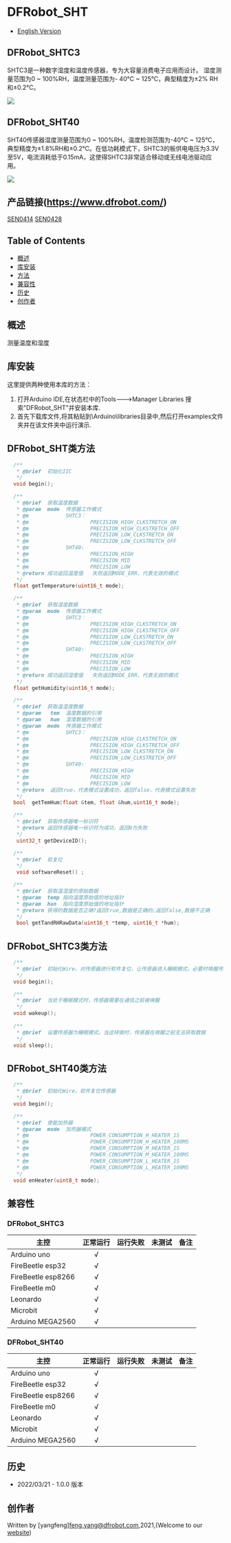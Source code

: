 # DFRobot_SHT

* [English Version](./README.md)

## DFRobot_SHTC3

SHTC3是一种数字湿度和温度传感器，专为大容量消费电子应用而设计。
湿度测量范围为0 ~ 100%RH，温度测量范围为- 40°C ~ 125°C，典型精度为±2% RH和±0.2°C。

![](./resources/images/SEN0414.png)

## DFRobot_SHT40

SHT40传感器湿度测量范围为0 ~ 100%RH，温度检测范围为-40°C ~ 125°C，典型精度为±1.8%RH和±0.2℃。在低功耗模式下，SHTC3的板供电电压为3.3V至5V，电流消耗低于0.15mA，这使得SHTC3非常适合移动或无线电池驱动应用。

![](./resources/images/SEN0428.png)

## 产品链接(https://www.dfrobot.com/)

[SEN0414](https://www.dfrobot.com.cn/goods-3364.html)
[SEN0428](https://www.dfrobot.com.cn/goods-3365.html)

## Table of Contents

* [概述](#概述)
* [库安装](#库安装)
* [方法](#方法)
* [兼容性](#兼容性)
* [历史](#历史)
* [创作者](#创作者)

## 概述
测量温度和湿度

## 库安装

这里提供两种使用本库的方法：
1. 打开Arduino IDE,在状态栏中的Tools--->Manager Libraries 搜索"DFRobot_SHT"并安装本库.
2. 首先下载库文件,将其粘贴到\Arduino\libraries目录中,然后打开examples文件夹并在该文件夹中运行演示.

## DFRobot_SHT类方法

```C++
  /**
   * @brief  初始化IIC
   */
  void begin();

  /**
   * @brief  获取温度数据
   * @param  mode  传感器工作模式
   * @n            SHTC3：
   * @n                    PRECISION_HIGH_CLKSTRETCH_ON                              启用时钟延展
   * @n                    PRECISION_HIGH_CLKSTRETCH_OFF                             禁用时钟延展
   * @n                    PRECISION_LOW_CLKSTRETCH_ON                               低功耗模式并启用时钟延展
   * @n                    PRECISION_LOW_CLKSTRETCH_OFF                              低功耗模式并禁用时钟延展
   * @n            SHT40:
   * @n                    PRECISION_HIGH                                 高精度模式
   * @n                    PRECISION_MID                                  中等精度模式
   * @n                    PRECISION_LOW                                  低精度模式
   * @return 成功返回温度值   失败返回MODE_ERR，代表无效的模式
   */
  float getTemperature(uint16_t mode);

  /**
   * @brief  获取湿度数据
   * @param  mode  传感器工作模式
   * @n            SHTC3：
   * @n                    PRECISION_HIGH_CLKSTRETCH_ON                              启用时钟延展
   * @n                    PRECISION_HIGH_CLKSTRETCH_OFF                             禁用时钟延展
   * @n                    PRECISION_LOW_CLKSTRETCH_ON                               低功耗模式并启用时钟延展
   * @n                    PRECISION_LOW_CLKSTRETCH_OFF                              低功耗模式并禁用时钟延展
   * @n            SHT40:
   * @n                    PRECISION_HIGH                                 高精度模式
   * @n                    PRECISION_MID                                  中等精度模式
   * @n                    PRECISION_LOW                                  低精度模式
   * @return 成功返回湿度值   失败返回MODE_ERR，代表无效的模式
   */
  float getHumidity(uint16_t mode);

  /**
   * @brief  获取温湿度数据
   * @param   tem  温度数据的引用
   * @param   hum  湿度数据的引用
   * @param  mode  传感器工作模式
   * @n            SHTC3：
   * @n                    PRECISION_HIGH_CLKSTRETCH_ON                             启用时钟延展 
   * @n                    PRECISION_HIGH_CLKSTRETCH_OFF                            禁用时钟延展
   * @n                    PRECISION_LOW_CLKSTRETCH_ON                              低功耗模式并启用时钟延展
   * @n                    PRECISION_LOW_CLKSTRETCH_OFF                             低功耗模式并禁用时钟延展
   * @n            SHT40:
   * @n                    PRECISION_HIGH                                高精度模式 
   * @n                    PRECISION_MID                                 中等精度模式
   * @n                    PRECISION_LOW                                 低精度模式
   * @return  返回true，代表模式设置成功，返回false，代表模式设置失败
   */
  bool  getTemHum(float &tem, float &hum,uint16_t mode);

  /**
   * @brief  获取传感器唯一标识符
   * @return 返回传感器唯一标识符为成功，返回0为失败
   */
   uint32_t getDeviceID();

  /**
   * @brief  软复位
   */
   void softwareReset() ;

  /**
   * @brief  获取温湿度的原始数据
   * @param  temp 指向温度原始值的地址指针
   * @param  hun  指向湿度原始值的地址指针
   * @return 获得的数据是否正确?返回true,数据是正确的;返回false,数据不正确
   */
   bool getTandRHRawData(uint16_t *temp, uint16_t *hum);

```

## DFRobot_SHTC3类方法

```C++
  /**
   * @brief  初始化Wire，对传感器进行软件复位，让传感器进入睡眠模式，必要时唤醒传感器
   */
  void begin();

  /**
   * @brief  当处于睡眠模式时，传感器需要在通信之前被唤醒
   */
  void wakeup();
  
  /**
   * @brief  设置传感器为睡眠模式。当这样做时，传感器在唤醒之前无法获取数据
   */
  void sleep();
```

## DFRobot_SHT40类方法

```C++
  /**
   * @brief  初始化Wire，软件复位传感器
   */
  void begin();

  /**
   * @brief  使能加热器
   * @param  mode  加热器模式
   * @n                    POWER_CONSUMPTION_H_HEATER_1S                                  激活最高级别的加热器1秒
   * @n                    POWER_CONSUMPTION_H_HEATER_100MS                               激活最高级别的加热器0.1秒
   * @n                    POWER_CONSUMPTION_M_HEATER_1S                                  激活中等级别的加热器1秒
   * @n                    POWER_CONSUMPTION_M_HEATER_100MS                               激活中等级别的加热器0.1秒
   * @n                    POWER_CONSUMPTION_L_HEATER_1S                                  激活低级别的加热器1秒
   * @n                    POWER_CONSUMPTION_L_HEATER_100MS                               激活低等级别的加热器0.1秒
   */
  void enHeater(uint8_t mode);
```



## 兼容性

### DFRobot_SHTC3

| 主控               |  正常运行 |  运行失败   |  未测试  |   备注   |
| ------------------ | :-------: | :--------: | :------: | ------- |
| Arduino uno        |     √     |            |          |         |
| FireBeetle esp32   |     √     |            |          |         |
| FireBeetle esp8266 |     √     |            |          |         |
| FireBeetle m0      |     √     |            |          |         |
| Leonardo           |     √     |            |          |         |
| Microbit           |     √     |            |          |         |
| Arduino MEGA2560   |     √     |            |          |         |

### DFRobot_SHT40

| 主控                |  正常运行 |  运行失败   |  未测试  |   备注   |
| ------------------ | :-------: | :--------: | :------: | ------- |
| Arduino uno        |     √     |            |          |         |
| FireBeetle esp32   |     √     |            |          |         |
| FireBeetle esp8266 |     √     |            |          |         |
| FireBeetle m0      |     √     |            |          |         |
| Leonardo           |     √     |            |          |         |
| Microbit           |     √     |            |          |         |
| Arduino MEGA2560   |     √     |            |          |         |

## 历史

- 2022/03/21 - 1.0.0 版本


## 创作者

Written by [yangfeng]<feng.yang@dfrobot.com>,2021,(Welcome to our [website](https://www.dfrobot.com/))
